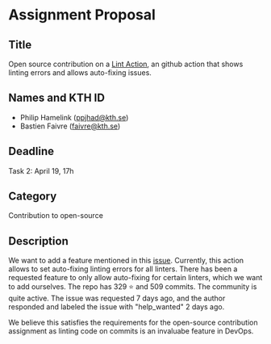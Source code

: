 # Assignment Proposal

## Title

Open source contribution on a [Lint Action](https://github.com/marketplace/actions/lint-action), an github action that shows linting errors and allows auto-fixing issues.

## Names and KTH ID
  - Philip Hamelink (ppjhad@kth.se)
  - Bastien Faivre (faivre@kth.se)
## Deadline

Task 2: April 19, 17h

## Category

Contribution to open-source

## Description

We want to add a feature mentioned in this [issue](https://github.com/wearerequired/lint-action/issues/426). Currently, this action allows to set 
auto-fixing linting errors for all linters. There has been a requested feature to only allow auto-fixing for certain linters, which we want to
add ourselves. The repo has 329 :star: and 509 commits. The community is quite active. The issue was requested 7 days ago, and the author responded and 
labeled the issue with "help_wanted" 2 days ago. 

We believe this satisfies the requirements for the open-source contribution assignment as linting code on commits is an invaluabe feature in DevOps.
